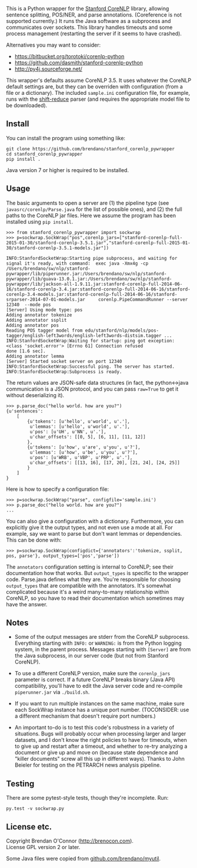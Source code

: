 This is a Python wrapper for the [Stanford CoreNLP][1] library, allowing
sentence splitting, POS/NER, and parse annotations.  (Coreference is not
supported currently.)  It runs the Java software as a subprocess and
communicates over sockets.  This library handles timeouts and some process
management (restarting the server if it seems to have crashed).

Alternatives you may want to consider:

  * https://bitbucket.org/torotoki/corenlp-python
  * https://github.com/dasmith/stanford-corenlp-python
  * http://py4j.sourceforge.net/

This wrapper's defaults assume CoreNLP 3.5.  It uses whatever the CoreNLP
default settings are, but they can be overriden with configuration (from a file or a dictionary).
The included `sample.ini` configuration file, for example, runs with the
[shift-reduce][2] parser (and requires the appropriate model file to be
downloaded).

[1]: http://nlp.stanford.edu/software/corenlp.shtml
[2]: http://nlp.stanford.edu/software/srparser.shtml

## Install

You can install the program using something like:

```
git clone https://github.com/brendano/stanford_corenlp_pywrapper
cd stanford_corenlp_pywrapper
pip install .
```

Java version 7 or higher is required to be installed.

## Usage

The basic arguments to open a server are (1) the pipeline type (see
`javasrc/corenlp/Parse.java` for the list of possible ones), and (2) the
full paths to the CoreNLP jar files. Here we assume the program has been
installed using `pip install`.

```
>>> from stanford_corenlp_pywrapper import sockwrap
>>> p=sockwrap.SockWrap("pos",corenlp_jars=["stanford-corenlp-full-2015-01-30/stanford-corenlp-3.5.1.jar","stanford-corenlp-full-2015-01-30/stanford-corenlp-3.5.1-models.jar"])

INFO:StanfordSocketWrap:Starting pipe subprocess, and waiting for signal it's ready, with command:  exec java -Xmx4g -cp /Users/brendano/sw/nlp/stanford-pywrapper/lib/piperunner.jar:/Users/brendano/sw/nlp/stanford-pywrapper/lib/guava-13.0.1.jar:/Users/brendano/sw/nlp/stanford-pywrapper/lib/jackson-all-1.9.11.jar:stanford-corenlp-full-2014-06-16/stanford-corenlp-3.4.jar:stanford-corenlp-full-2014-06-16/stanford-corenlp-3.4-models.jar:stanford-corenlp-full-2014-06-16/stanford-srparser-2014-07-01-models.jar     corenlp.PipeCommandRunner --server 12340  --mode pos
[Server] Using mode type: pos
Adding annotator tokenize
Adding annotator ssplit
Adding annotator pos
Reading POS tagger model from edu/stanford/nlp/models/pos-tagger/english-left3words/english-left3words-distsim.tagger ... INFO:StanfordSocketWrap:Waiting for startup: ping got exception: <class 'socket.error'> [Errno 61] Connection refused
done [1.6 sec].
Adding annotator lemma
[Server] Started socket server on port 12340
INFO:StanfordSocketWrap:Successful ping. The server has started.
INFO:StanfordSocketWrap:Subprocess is ready.
```

The return values are JSON-safe data structures (in fact, the python<->java
communication is a JSON protocol, and you can pass `raw=True` to get it
without deserializing it).

```
>>> p.parse_doc("hello world. how are you?")
{u'sentences': 
    [
        {u'tokens': [u'hello', u'world', u'.'],
         u'lemmas': [u'hello', u'world', u'.'],
         u'pos': [u'UH', u'NN', u'.'],
         u'char_offsets': [[0, 5], [6, 11], [11, 12]]
        },
        {u'tokens': [u'how', u'are', u'you', u'?'],
         u'lemmas': [u'how', u'be', u'you', u'?'],
         u'pos': [u'WRB', u'VBP', u'PRP', u'.'],
         u'char_offsets': [[13, 16], [17, 20], [21, 24], [24, 25]]
        }
    ]
}
```

Here is how to specify a configuration file:

```
>>> p=sockwrap.SockWrap("parse", configfile='sample.ini')
>>> p.parse_doc("hello world. how are you?")
...
```

You can also give a configuration with a dictionary.  Furthermore, you can
explicitly give it the output types, and not even use a mode at all. For
example, say we want to parse but don't want lemmas or dependencies. This can
be done with:

```
>>> p=sockwrap.SockWrap(configdict={'annotators':'tokenize, ssplit, pos, parse'}, output_types=['pos','parse'])
```

The `annotators` configuration setting is internal to CoreNLP; see their
documentation how that works.  But `output_types` is specific to the wrapper
code.  Parse.java defines what they are.  You're responsible for choosing
`output_types` that are compatible with the annotators.  It's somewhat
complicated because it's a weird many-to-many relationship within CoreNLP, so
you have to read their documentation which sometimes may have the answer.


## Notes

* Some of the output messages are stderr from the CoreNLP subprocess.
  Everything starting with `INFO:` or `WARNING:` is from the Python logging
  system, in the parent process.  Messages starting with `[Server]` are from the
  Java subprocess, in our server code (but not from Stanford CoreNLP).

* To use a different CoreNLP version, make sure the `corenlp_jars` 
    parameter is correct. If a future CoreNLP breaks binary (Java API)
    compatibility, you'll have to edit the Java server code and re-compile
    `piperunner.jar` via `./build.sh`.

* If you want to run multiple instances on the same machine, make sure each
  SockWrap instance has a unique port number.  (TOCONSIDER: use a different
  mechanism that doesn't require port numbers.)

* An important to-do is to test this code's robustness in a variety of
  situations.  Bugs will probably occur when processing larger and larger
  datasets, and I don't know the right policies to have for timeouts, when to
  give up and restart after a timeout, and whether to re-try analyzing a
  document or give up and move on (because state dependence and "killer
  documents" screw all this up in different ways).  Thanks to John Beieler for
  testing on the PETRARCH news analysis pipeline.

## Testing

There are some pytest-style tests, though they're incomplete. Run:

    py.test -v sockwrap.py

## License etc.

Copyright Brendan O'Connor (http://brenocon.com).  
License GPL version 2 or later.

Some Java files were copied from [github.com/brendano/myutil](github.com/brendano/myutil).
